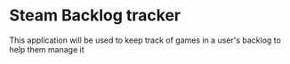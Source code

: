 # Steam Backlog tracker
This application will be used to keep track of games in a user's backlog to help them manage it
